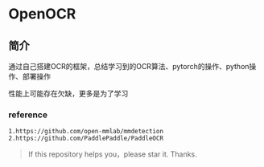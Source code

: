 # OpenOCR
## 简介
通过自己搭建OCR的框架，总结学习到的OCR算法、pytorch的操作、python操作、部署操作

性能上可能存在欠缺，更多是为了学习

### reference
    1.https://github.com/open-mmlab/mmdetection
    2.https://github.com/PaddlePaddle/PaddleOCR
> If this repository helps you，please star it. Thanks.


